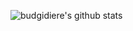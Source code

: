 ![budgidiere's github stats](https://github-readme-stats.vercel.app/api?username=budgidiere&count_private=true&show_icons=true)